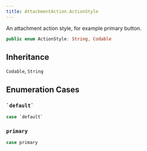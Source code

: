 ```yaml
---
title: AttachmentAction.ActionStyle
---
```


An attachment action style, for example primary button.

``` swift
public enum ActionStyle: String, Codable 
```

## Inheritance

`Codable`, `String`

## Enumeration Cases

### `` `default` ``

``` swift
case `default`
```

### `primary`

``` swift
case primary
```

